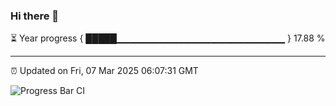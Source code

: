 ### Hi there 👋

⏳ Year progress { █████▁▁▁▁▁▁▁▁▁▁▁▁▁▁▁▁▁▁▁▁▁▁▁▁▁ } 17.88 %

---

⏰ Updated on Fri, 07 Mar 2025 06:07:31 GMT

![Progress Bar CI](https://github.com/liununu/liununu/workflows/Progress%20Bar%20CI/badge.svg)
